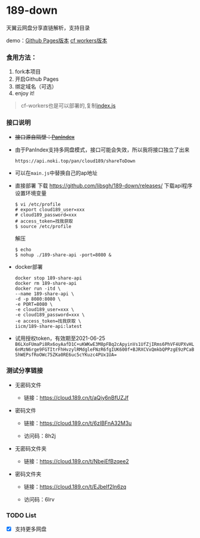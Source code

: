 # 189-down
天翼云网盘分享直链解析，支持目录

demo：[Github Pages版本](https://pan-189.tk/)
[cf workers版本](https://pan.noki.workers.dev/)

### 食用方法：
1. fork本项目
2. 开启Github Pages
3. 绑定域名（可选）
4. enjoy it!
> cf-workers也是可以部署的,复制[index.js](https://cdn.jsdelivr.net/gh/libsgh/189-down@main/index.js)

### 接口说明

- ~~接口源自隔壁：[PanIndex](https://github.com/libsgh/PanIndex)~~
- 由于PanIndex支持多网盘模式，接口可能会失效，所以我将接口独立了出来

	```
	https://api.noki.top/pan/cloud189/shareToDown
	```
- 可以在`main.js`中替换自己的ap地址
- 直接部署
  下载 https://github.com/libsgh/189-down/releases/  下载api程序
  设置环境变量
  ```
  $ vi /etc/profile
  # export cloud189_user=xxx
  # cloud189_password=xxx
  # access_token=找我获取
  $ source /etc/profile 
  ```
  解压
  ```
  $ echo
  $ nohup ./189-share-api -port=8080 &
  ```
- docker部署
  ```
  docker stop 189-share-api
  docker rm 189-share-api
  docker run -itd \
  --name 189-share-api \
  -d -p 8080:8080 \
  -e PORT=8080 \
  -e cloud189_user=xxx \
  -e cloud189_password=xxx \
  -e access_token=找我获取 \
  iicm/189-share-api:latest
  ```
- 试用授权token，有效期至2021-06-25
  `B6LXoFUmaPi8Rx6oyAafD1C+uKWKwE3M8pFBq2cApyinVs1UfZjIRms6PhVF4UPXvHL6nMzN6rge9FGTItrFhHvzylRMdgleFNzR6fgIUK600f+BJRXCVxQmkbQPPzgE9zPCaBShWEPsfRoOWc75ZKa0RE6uc5cYKuzc4PUx1UA=`

### 测试分享链接
* 无密码文件

  - 链接：https://cloud.189.cn/t/aQjy6nBfUZJf
* 密码文件

  - 链接：https://cloud.189.cn/t/6zIBFnA32M3u

  - 访问码：8h2j
* 无密码文件夹

  - 链接：https://cloud.189.cn/t/NbeiEfBzqee2
* 密码文件夹

  - 链接：https://cloud.189.cn/t/EJbeIf2In6zq

  - 访问码：6lrv

### TODO List

- [x] 支持更多网盘

